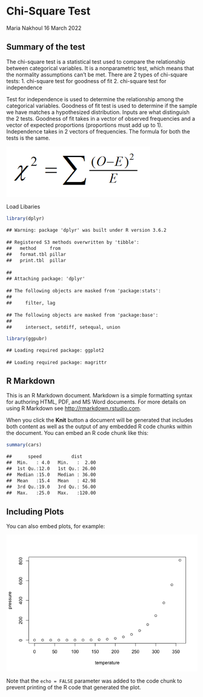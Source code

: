 Chi-Square Test
================
Maria Nakhoul
16 March 2022

## Summary of the test

The chi-square test is a statistical test used to compare the
relationship between categorical variables. It is a nonparametric test,
which means that the normality assumptions can’t be met. There are 2
types of chi-square tests: 1. chi-square test for goodness of fit 2.
chi-square test for independence

Test for independence is used to determine the relationship among the
categorical variables. Goodness of fit test is used to determine if the
sample we have matches a hypothesized distribution. Inputs are what
distinguish the 2 tests. Goodness of fit takes in a vector of observed
frequencies and a vector of expected proportions (proportions must add
up to 1). Independence takes in 2 vectors of frequencies. The formula
for both the tests is the same.

![](Chi-Squared-Test_files/Chi-square%20test%20formula.png)<!-- -->

Load Libaries

``` r
library(dplyr)
```

    ## Warning: package 'dplyr' was built under R version 3.6.2

    ## Registered S3 methods overwritten by 'tibble':
    ##   method     from  
    ##   format.tbl pillar
    ##   print.tbl  pillar

    ## 
    ## Attaching package: 'dplyr'

    ## The following objects are masked from 'package:stats':
    ## 
    ##     filter, lag

    ## The following objects are masked from 'package:base':
    ## 
    ##     intersect, setdiff, setequal, union

``` r
library(ggpubr)
```

    ## Loading required package: ggplot2

    ## Loading required package: magrittr

## R Markdown

This is an R Markdown document. Markdown is a simple formatting syntax
for authoring HTML, PDF, and MS Word documents. For more details on
using R Markdown see <http://rmarkdown.rstudio.com>.

When you click the **Knit** button a document will be generated that
includes both content as well as the output of any embedded R code
chunks within the document. You can embed an R code chunk like this:

``` r
summary(cars)
```

    ##      speed           dist       
    ##  Min.   : 4.0   Min.   :  2.00  
    ##  1st Qu.:12.0   1st Qu.: 26.00  
    ##  Median :15.0   Median : 36.00  
    ##  Mean   :15.4   Mean   : 42.98  
    ##  3rd Qu.:19.0   3rd Qu.: 56.00  
    ##  Max.   :25.0   Max.   :120.00

## Including Plots

You can also embed plots, for example:

![](Chi-Squared-Test_files/figure-gfm/pressure-1.png)<!-- -->

Note that the `echo = FALSE` parameter was added to the code chunk to
prevent printing of the R code that generated the plot.
